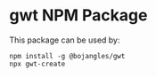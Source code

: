 # gwt NPM Package

This package can be used by:

```
npm install -g @bojangles/gwt
npx gwt-create
```
